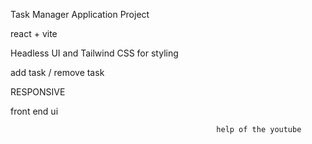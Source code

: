 Task Manager Application Project

react + vite

Headless UI and Tailwind CSS for styling 

add task / remove task

RESPONSIVE

front end ui



                                                  help of the youtube

